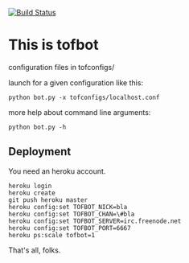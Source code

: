 [![Build Status](https://travis-ci.org/tofbot/tofbot.svg)](https://travis-ci.org/tofbot/tofbot)

This is tofbot
==============

configuration files in tofconfigs/

launch for a given configuration like this:

    python bot.py -x tofconfigs/localhost.conf

more help about command line arguments:

    python bot.py -h

Deployment
----------

You need an heroku account.

    heroku login
    heroku create
    git push heroku master
    heroku config:set TOFBOT_NICK=bla
    heroku config:set TOFBOT_CHAN=\#bla
    heroku config:set TOFBOT_SERVER=irc.freenode.net
    heroku config:set TOFBOT_PORT=6667
    heroku ps:scale tofbot=1

That's all, folks.
